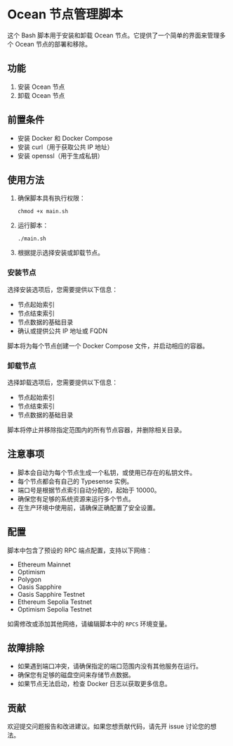 # Ocean 节点管理脚本

这个 Bash 脚本用于安装和卸载 Ocean 节点。它提供了一个简单的界面来管理多个 Ocean 节点的部署和移除。

## 功能

1. 安装 Ocean 节点
2. 卸载 Ocean 节点

## 前置条件

- 安装 Docker 和 Docker Compose
- 安装 curl（用于获取公共 IP 地址）
- 安装 openssl（用于生成私钥）

## 使用方法

1. 确保脚本具有执行权限：
   ```
   chmod +x main.sh
   ```

2. 运行脚本：
   ```
   ./main.sh
   ```

3. 根据提示选择安装或卸载节点。

### 安装节点

选择安装选项后，您需要提供以下信息：

- 节点起始索引
- 节点结束索引
- 节点数据的基础目录
- 确认或提供公共 IP 地址或 FQDN

脚本将为每个节点创建一个 Docker Compose 文件，并启动相应的容器。

### 卸载节点

选择卸载选项后，您需要提供以下信息：

- 节点起始索引
- 节点结束索引
- 节点数据的基础目录

脚本将停止并移除指定范围内的所有节点容器，并删除相关目录。

## 注意事项

- 脚本会自动为每个节点生成一个私钥，或使用已存在的私钥文件。
- 每个节点都会有自己的 Typesense 实例。
- 端口号是根据节点索引自动分配的，起始于 10000。
- 确保您有足够的系统资源来运行多个节点。
- 在生产环境中使用前，请确保正确配置了安全设置。

## 配置

脚本中包含了预设的 RPC 端点配置，支持以下网络：

- Ethereum Mainnet
- Optimism
- Polygon
- Oasis Sapphire
- Oasis Sapphire Testnet
- Ethereum Sepolia Testnet
- Optimism Sepolia Testnet

如需修改或添加其他网络，请编辑脚本中的 `RPCS` 环境变量。

## 故障排除

- 如果遇到端口冲突，请确保指定的端口范围内没有其他服务在运行。
- 确保您有足够的磁盘空间来存储节点数据。
- 如果节点无法启动，检查 Docker 日志以获取更多信息。

## 贡献

欢迎提交问题报告和改进建议。如果您想贡献代码，请先开 issue 讨论您的想法。
